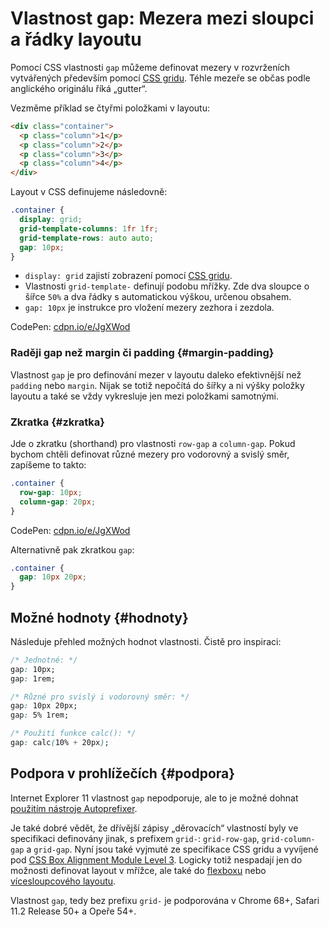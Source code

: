 # Vlastnost gap: Mezera mezi sloupci a řádky layoutu

Pomocí CSS vlastnosti `gap` můžeme definovat mezery v rozvrženích vytvářených především pomocí [CSS gridu](css-grid.md). Téhle mezeře se občas podle anglického originálu říká „gutter“.

Vezměme příklad se čtyřmi položkami v layoutu:

```html
<div class="container">
  <p class="column">1</p>
  <p class="column">2</p>
  <p class="column">3</p>
  <p class="column">4</p>
</div>
```

Layout v CSS definujeme následovně:

```css
.container {
  display: grid;
  grid-template-columns: 1fr 1fr;
  grid-template-rows: auto auto;
  gap: 10px;
}
```

- `display: grid` zajistí zobrazení pomocí [CSS gridu](css-grid.md).
- Vlastnosti `grid-template-` definují podobu mřížky. Zde dva sloupce o šířce `50%` a dva řádky s automatickou výškou, určenou obsahem.
- `gap: 10px` je instrukce pro vložení mezery zezhora i zezdola.

CodePen: [cdpn.io/e/JgXWod](https://codepen.io/machal/pen/JgXWod?editors=1100)

### Raději gap než margin či padding {#margin-padding}

Vlastnost `gap` je pro definování mezer v layoutu daleko efektivnější než `padding` nebo `margin`. Nijak se totiž nepočítá do šířky a ni výšky položky layoutu a také se vždy vykresluje jen mezi položkami samotnými.

### Zkratka {#zkratka}

Jde o zkratku (shorthand) pro vlastnosti `row-gap` a `column-gap`. Pokud bychom chtěli definovat různé mezery pro vodorovný a svislý směr, zapíšeme to takto:

```css
.container {
  row-gap: 10px;
  column-gap: 20px;
}
```

CodePen: [cdpn.io/e/JgXWod](https://codepen.io/machal/pen/JgXWod?editors=1100)

Alternativně pak zkratkou `gap`:

```css
.container {
  gap: 10px 20px;
}
```

## Možné hodnoty {#hodnoty}

Následuje přehled možných hodnot vlastnosti. Čistě pro inspiraci:

```css
/* Jednotné: */
gap: 10px;
gap: 1rem;

/* Různé pro svislý i vodorovný směr: */
gap: 10px 20px;
gap: 5% 1rem;

/* Použití funkce calc(): */
gap: calc(10% + 20px);
```

## Podpora v prohlížečích {#podpora}

Internet Explorer 11 vlastnost `gap` nepodporuje, ale to je možné dohnat [použitím nástroje Autoprefixer](css-grid-msie.md).

Je také dobré vědět, že dřívější zápisy „děrovacích“ vlastností byly ve specifikaci definovány jinak, s prefixem `grid-`: `grid-row-gap`, `grid-column-gap` a `grid-gap`. Nyní jsou také vyjmuté ze specifikace CSS gridu a vyvíjené pod [CSS Box Alignment Module Level 3](https://www.w3.org/TR/css-align-3/). Logicky totiž nespadají jen do možnosti definovat layout v mřížce, ale také do [flexboxu](css3-flexbox.md) nebo [vícesloupcového layoutu](css3-multicolumn.md).

Vlastnost `gap`, tedy bez prefixu `grid-` je podporována v Chrome 68+, Safari 11.2 Release 50+ a Opeře 54+.

